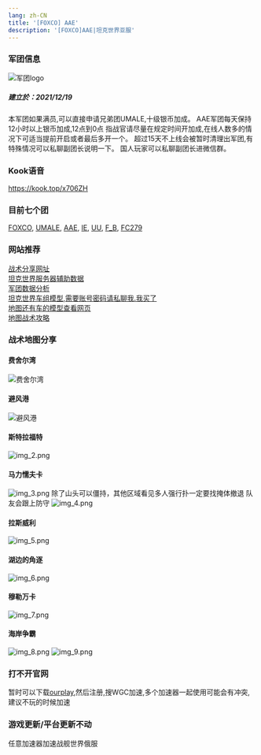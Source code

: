 ```yaml
---
lang: zh-CN
title: '[FOXCO] AAE'
description: '[FOXCO]AAE|坦克世界亚服'
---
```


### 军团信息

![军团logo](./img/logo.png)

[//]: # (### [FOXCO] AAE)

##### 建立於：2021/12/19

本军团如果满员,可以直接申请兄弟团UMALE,十级银币加成。
AAE军团每天保持12小时以上银币加成,12点到0点
指战官请尽量在规定时间开加成,在线人数多的情况下可适当提前开启或者最后多开一个。
超过15天不上线会被暂时清理出军团,有特殊情况可以私聊副团长说明一下。
国人玩家可以私聊副团长进微信群。

### Kook语音

https://kook.top/x706ZH

### 目前七个团
[FOXCO](https://asia.wargaming.net/clans/wot/2000016612/),
[UMALE](https://asia.wargaming.net/clans/wot/2000012921/),
[AAE](https://asia.wargaming.net/clans/wot/2000017515/),
[IE](https://asia.wargaming.net/clans/wot/2000017683/),
[UU](https://asia.wargaming.net/clans/wot/2000014025/),
[F_B](https://asia.wargaming.net/clans/wot/2000017841/),
[FC279](https://asia.wargaming.net/clans/wot/2000017843/)

### 网站推荐

[战术分享网址](https://stratsketch.com/)  
[坦克世界服务器辅助数据](https://wgstatus.com/wot)  
[军团数据分析](https://clantools.us/)  
[坦克世界车组模型,需要账号密码请私聊我.我买了](https://gamemodels3d.com/games/worldoftanks/)  
[地图还有车的模型查看网页](https://wotinspector.com/zh-hans/shop)  
[地图战术攻略](https://wotguru.com/)

### 战术地图分享
#### 费舍尔湾
![费舍尔湾](img.png)
#### 避风港
![避风港](img_1.png)
#### 斯特拉福特
![img_2.png](img_2.png)
#### 马力懦夫卡
![img_3.png](img_3.png)
除了山头可以僵持，其他区域看见多人强行扑一定要找掩体撤退 队友会跟上防守
![img_4.png](img_4.png)
#### 拉斯威利
![img_5.png](img_5.png)
#### 湖边的角逐
![img_6.png](img_6.png)
#### 穆勒万卡
![img_7.png](img_7.png)
#### 海岸争霸
![img_8.png](img_8.png)
![img_9.png](img_9.png)

### 打不开官网
暂时可以下载[ourplay](https://www.ourplay.net/download/),然后注册,搜WGC加速,多个加速器一起使用可能会有冲突,建议不玩的时候加速

### 游戏更新/平台更新不动
任意加速器加速战舰世界俄服